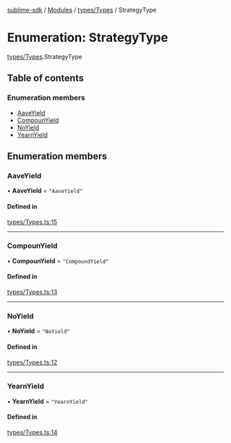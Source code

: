 [sublime-sdk](../README.md) / [Modules](../modules.md) / [types/Types](../modules/types_Types.md) / StrategyType

# Enumeration: StrategyType

[types/Types](../modules/types_Types.md).StrategyType

## Table of contents

### Enumeration members

- [AaveYield](types_Types.StrategyType.md#aaveyield)
- [CompounYield](types_Types.StrategyType.md#compounyield)
- [NoYield](types_Types.StrategyType.md#noyield)
- [YearnYield](types_Types.StrategyType.md#yearnyield)

## Enumeration members

### AaveYield

• **AaveYield** = `"AaveYield"`

#### Defined in

[types/Types.ts:15](https://github.com/akshay111meher/sublime-sdk/blob/25ef7a9/src/types/Types.ts#L15)

___

### CompounYield

• **CompounYield** = `"CompoundYield"`

#### Defined in

[types/Types.ts:13](https://github.com/akshay111meher/sublime-sdk/blob/25ef7a9/src/types/Types.ts#L13)

___

### NoYield

• **NoYield** = `"NoYield"`

#### Defined in

[types/Types.ts:12](https://github.com/akshay111meher/sublime-sdk/blob/25ef7a9/src/types/Types.ts#L12)

___

### YearnYield

• **YearnYield** = `"YearnYield"`

#### Defined in

[types/Types.ts:14](https://github.com/akshay111meher/sublime-sdk/blob/25ef7a9/src/types/Types.ts#L14)
